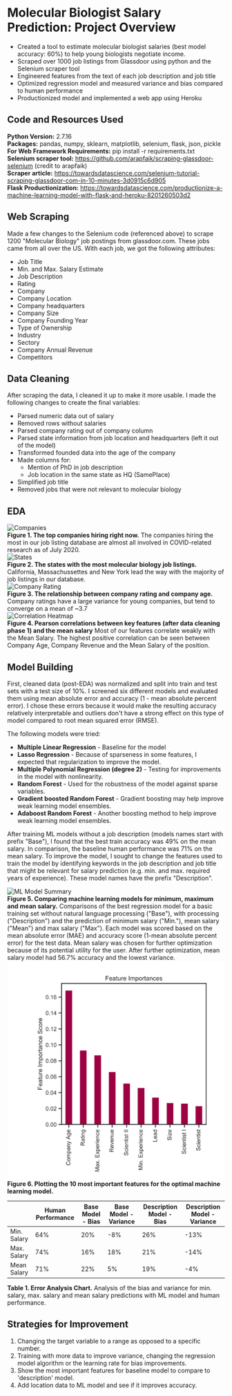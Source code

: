 # Molecular Biologist Salary Prediction: Project Overview
- Created a tool to estimate molecular biologist salaries (best model accuracy: 60%) to help young biologists negotiate income. 
- Scraped over 1000 job listings from Glassdoor using python and the Selenium scraper tool 
- Engineered features from the text of each job description and job title 
- Optimized regression model and measured variance and bias compared to human performance
- Productionized model and implemented a web app using Heroku 

## Code and Resources Used 
**Python Version:** 2.7.16 <br>
**Packages:** pandas, numpy, sklearn, matplotlib, selenium, flask, json, pickle <br>
**For Web Framework Requirements:** pip install -r requirements.txt <br>
**Selenium scraper tool:** https://github.com/arapfaik/scraping-glassdoor-selenium (credit to arapfaik) <br>
**Scraper article:** https://towardsdatascience.com/selenium-tutorial-scraping-glassdoor-com-in-10-minutes-3d0915c6d905 <br>
**Flask Productionization:** https://towardsdatascience.com/productionize-a-machine-learning-model-with-flask-and-heroku-8201260503d2 <br>

## Web Scraping
Made a few changes to the Selenium code (referenced above) to scrape 1200 "Molecular Biology" job postings from glassdoor.com. These jobs came from all over the US. With each job, we got the following attributes: 

- Job Title
- Min. and Max. Salary Estimate
- Job Description 
- Rating
- Company
- Company Location
- Company headquarters
- Company Size
- Company Founding Year
- Type of Ownership 
- Industry
- Sectory
- Company Annual Revenue
- Competitors 

## Data Cleaning
After scraping the data, I cleaned it up to make it more usable. I made the following changes to create the final variables: 

- Parsed numeric data out of salary
- Removed rows without salaries 
- Parsed company rating out of company column
- Parsed state information from job location and headquarters (left it out of the model)
- Transformed founded data into the age of the company
- Made columns for:
  - Mention of PhD in job description
  - Job location in the same state as HQ (SamePlace)
- Simplified job title
- Removed jobs that were not relevant to molecular biology

## EDA 
![Companies](https://github.com/Kersh-Theva/MolecularBioSalary_Prediction/blob/master/ExploratoryDataAnalysis/Top10-01.png)<br>
**Figure 1. The top companies hiring right now.** The companies hiring the most in our job listing database are almost all involved in COVID-related research as of July 2020. <br>
![States](https://github.com/Kersh-Theva/MolecularBioSalary_Prediction/blob/master/ExploratoryDataAnalysis/JobsvsState.png)<br>
**Figure 2. The states with the most molecular biology job listings.** California, Massachussettes and New York lead the way with the majority of job listings in our database. <br>
![Company Rating](https://github.com/Kersh-Theva/MolecularBioSalary_Prediction/blob/master/ExploratoryDataAnalysis/RatingvCompanyAge.png)<br>
**Figure 3. The relationship between company rating and company age.** Company ratings have a large variance for young companies, but tend to converge on a mean of ~3.7 <br>
![Correlation Heatmap](https://github.com/Kersh-Theva/MolecularBioSalary_Prediction/blob/master/ExploratoryDataAnalysis/CorrelationHeatmap.png)<br>
**Figure 4. Pearson correlations between key features (after data cleaning phase 1) and the mean salary** Most of our features correlate weakly with the Mean Salary. The highest positive correlation can be seen between Company Age, Company Revenue and the Mean Salary of the position. <br>

## Model Building
First, cleaned data (post-EDA) was normalized and split into train and test sets with a test size of 10%. I screened six different models and evaluated them using mean absolute error and accuracy (1 - mean absolute percent error). I chose these errors because it would make the resulting accuracy relatively interpretable and outliers don't have a strong effect on this type of model compared to root mean squared error (RMSE). 

The following models were tried: 
- **Multiple Linear Regression** - Baseline for the model
- **Lasso Regression** - Because of sparseness in some features, I expected that regularization to improve the model. 
- **Multiple Polynomial Regression (degree 2)** - Testing for improvements in the model with nonlinearity. 
- **Random Forest** - Used for the robustness of the model against sparse variables. 
- **Gradient boosted Random Forest** - Gradient boosting may help improve weak learning model ensembles. 
- **Adaboost Random Forest** - Another boosting method to help improve weak learning model ensembles.

After training ML models without a job description (models names start with prefix "Base"), I found that the best train accuracy was 49% on the mean salary. In comparison, the baseline human performance was 71% on the mean salary. To improve the model, I sought to change the features used to train the model by identifying keywords in the job description and job title that might be relevant for salary prediction (e.g. min. and max. required years of experience). These model names have the prefix "Description". 

![ML Model Summary](https://github.com/Kersh-Theva/MolecularBioSalary_Prediction/blob/master/MLModels/ModelImprovements.svg)<br>
**Figure 5. Comparing machine learning models for minimum, maximum and mean salary.** Comparisons of the best regression model for a basic training set without natural language processing ("Base"), with processing ("Description") and the prediction of minimum salary ("Min."), mean salary ("Mean") and max salary ("Max"). Each model was scored based on the mean absolute error (MAE) and accuracy score (1-mean absolute percent error) for the test data. Mean salary was chosen for further optimization because of its potential utility for the user. After further optimization, mean salary model had 56.7% accuracy and the lowest variance. <br>
![Feature Importances](https://github.com/Kersh-Theva/MolecularBio-Salary-Prediction/blob/master/MLModels/featureImportance.svg) <br>
**Figure 6. Plotting the 10 most important features for the optimal machine learning model.** 

|             | Human Performance | Base Model - Bias | Base Model - Variance | Description Model - Bias | Description Model - Variance |
|-------------|-------------------|-------------------|-----------------------|--------------------------|------------------------------|
| Min. Salary | 64%               | 20%               | -8%                   | 26%                      | -13%                         |
| Max. Salary | 74%               | 16%               | 18%                   | 21%                      | -14%                         |
| Mean Salary | 71%               | 22%               | 5%                    | 19%                      | -4%                          | <br>


**Table 1. Error Analysis Chart.** Analysis of the bias and variance for min. salary, max. salary and mean salary predictions with ML model and human performance.

## Strategies for Improvement 
1. Changing the target variable to a range as opposed to a specific number. 
2. Training with more data to improve variance, changing the regression model algorithm or the learning rate for bias improvements. 
3. Show the most important features for baseline model to compare to 'description' model. 
4. Add location data to ML model and see if it improves accuracy. 
